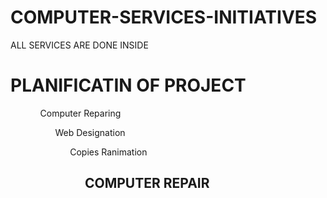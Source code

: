 # COMPUTER-SERVICES-INITIATIVES
ALL SERVICES ARE DONE INSIDE
<h1>PLANIFICATIN OF PROJECT</h1>
<ul>
  <ol>Computer Reparing
  <ol>Web Designation
  <ol>Copies Ranimation
  <ul>
<h2>COMPUTER REPAIR</h2>
